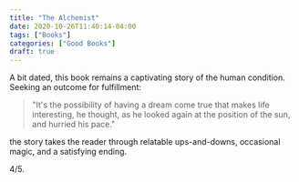 ```yaml
---
title: "The Alchemist"
date: 2020-10-26T11:40:14-04:00
tags: ["Books"]
categories: ["Good Books"]
draft: true
---
```


A bit dated, this book remains a captivating story of the human condition. Seeking an outcome for fulfillment:

> "It's the possibility of having a dream come true that makes life interesting, he thought, as he looked again at the position of the sun, and hurried his pace."

the story takes the reader through relatable ups-and-downs, occasional magic, and a satisfying ending.

4/5.

